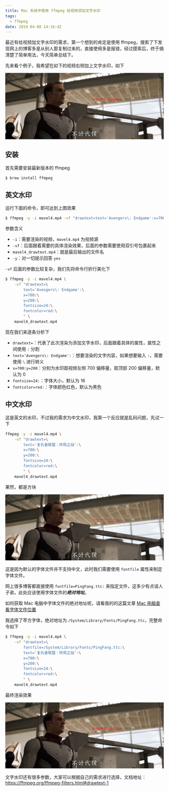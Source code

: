 ```yaml
---
title: Mac 系统中使用 ffmpeg 给视频添加文字水印
tags:
  - ffmpeg
date: 2019-04-08 14:16:42
---
```



最近有给视频加文字水印的需求，第一个想到的肯定是使用 ffmpeg，搜索了下发现网上的博客多是从别人那复制过来的，直接使用多是报错，经过摸索后，终于搞清楚了简单用法，今天简单总结下。

<!-- more --><!-- toc -->

先来看个例子，我希望在如下的视频右侧加上文字水印，如下

![mavel3](https://raw.githubusercontent.com/wxnacy/image/master/blog/mavel33.png)

## 安装

首先需要安装最新版本的 ffmpeg

```bash
$ brew install ffmpeg
```

## 英文水印

运行下面的命令，即可达到上图效果

```bash
$ ffmpeg -y -i mavel4.mp4 -vf "drawtext=text='Avengers\: Endgame':x=700:y=200:fontsize=24:fontcolor=red" mavel4_drawtext.mp4
```

参数含义
- `-i`：需要渲染的视频，`mavel4.mp4` 为视频源
- `-vf`：后面跟着需要的具体渲染效果，后面的参数需要使用双引号包裹起来
- `mavel4_drawtext.mp4`：就是最后输出的文件名
- `-y`：对一切提示回答 `yes`

`-vf` 后面的参数比较复杂，我们先将命令行折行美化下

```bash
$ ffmpeg -y -i mavel4.mp4 \
    -vf "drawtext=\
        text='Avengers\: Endgame':\
        x=700:\
        y=200:\
        fontsize=24:\
        fontcolor=red:\
        " \
    mavel4_drawtext.mp4
```

现在我们来逐条分析下

- `drawtext=`：代表了此次渲染为添加文字水印，后面跟着具体的属性，属性之间使用 `:` 分割
- `text='Avengers\: Endgame':`：想要渲染的文字内容，如果想要输入 `:`，需要使用 `\` 进行转义
- `x=700:y=200`：分别为水印距视频左侧 700 偏移量，距顶部 200 偏移量，默认为 0
- `fontsize=24:`：字体大小，默认为 16
- `fontcolor=red:`：字体颜色红色，默认为黑色

## 中文水印

这是英文的水印，不过我的需求为中文水印，我第一个反应就是乱码问题，先试一下

```bash
ffmpeg -y -i mavel4.mp4 \
    -vf "drawtext=\
        text='复仇者联盟：终局之战':\
        x=700:\
        y=200:\
        fontsize=24:\
        fontcolor=red:\
        " \
    mavel4_drawtext.mp4
```

果然，都是方块

![mavel4](https://raw.githubusercontent.com/wxnacy/image/master/blog/mavel4.png)

这是因为默认的字体文件并不支持中文，此时我们需要使用 `fontfile` 属性来制定字体文件。

网上很多博客都直接使用 `fontfile=PingFang.ttc:` 来指定文件，这多少有点误人子弟，此处应该使用字体文件的***绝对地址***。

如何获取 Mac 电脑中字体文件的绝对地址呢，请看我的的这篇文章 [Mac 电脑查看字体文件位置](/2019/04/03/mac-fonts-path/)

我选择了苹方字体，绝对地址为 `/System/Library/Fonts/PingFang.ttc`，完整命令如下

```bash
$ ffmpeg -y -i mavel4.mp4 \
    -vf "drawtext=\
        fontfile=/System/Library/Fonts/PingFang.ttc:\
        text='复仇者联盟：终局之战':\
        x=700:\
        y=200:\
        fontsize=24:\
        fontcolor=red:\
        " \
    mavel4_drawtext.mp4
```

最终渲染效果

![mavel5](https://raw.githubusercontent.com/wxnacy/image/master/blog/mavel5.png)

文字水印还有很多参数，大家可以根据自己的需求进行选择，文档地址：https://ffmpeg.org/ffmpeg-filters.html#drawtext-1
